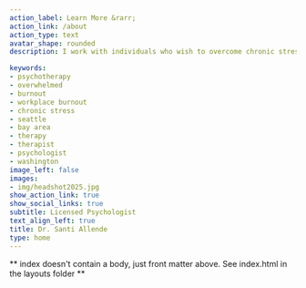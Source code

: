 ```yaml
---
action_label: Learn More &rarr;
action_link: /about
action_type: text
avatar_shape: rounded
description: I work with individuals who wish to overcome chronic stress and explore issues of purpose, meaning, and loss in important areas of their lives. My goal is to help clients feel more integrated and better prepared to meet their unique challenges.

keywords:
- psychotherapy
- overwhelmed
- burnout
- workplace burnout
- chronic stress
- seattle
- bay area
- therapy
- therapist
- psychologist
- washington
image_left: false
images: 
- img/headshot2025.jpg
show_action_link: true
show_social_links: true
subtitle: Licensed Psychologist
text_align_left: true
title: Dr. Santi Allende
type: home
---
```


** index doesn't contain a body, just front matter above.
See index.html in the layouts folder **
